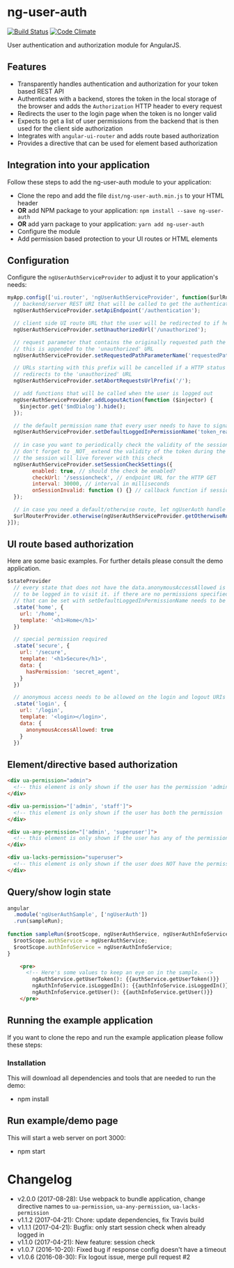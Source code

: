 # ng-user-auth

[![Build Status](https://img.shields.io/travis/puzzle/ng-user-auth.svg)](https://travis-ci.org/puzzle/ng-user-auth) [![Code Climate](https://codeclimate.com/github/puzzle/ng-user-auth/badges/gpa.svg)](https://codeclimate.com/github/puzzle/ng-user-auth)

User authentication and authorization module for AngularJS.

## Features

* Transparently handles authentication and authorization for your token based REST API
* Authenticates with a backend, stores the token in the local storage of the browser and adds the `Authorization` HTTP header to every request
* Redirects the user to the login page when the token is no longer valid
* Expects to get a list of user permissions from the backend that is then used for the client side authorization
* Integrates with `angular-ui-router` and adds route based authorization
* Provides a directive that can be used for element based authorization

## Integration into your application
Follow these steps to add the ng-user-auth module to your application:
* Clone the repo and add the file `dist/ng-user-auth.min.js` to your HTML header
* **OR** add NPM package to your application: `npm install --save ng-user-auth`
* **OR** add yarn package to your application: `yarn add ng-user-auth`
* Configure the module
* Add permission based protection to your UI routes or HTML elements

## Configuration
Configure the `ngUserAuthServiceProvider` to adjust it to your application's needs:

```javascript
myApp.config(['ui.router', 'ngUserAuthServiceProvider', function($urlRouterProvider, ngUserAuthServiceProvider) {
  // backend/server REST URI that will be called to get the authentication and authorization information
  ngUserAuthServiceProvider.setApiEndpoint('/authentication');

  // client side UI route URL that the user will be redirected to if he is not authenticated
  ngUserAuthServiceProvider.setUnauthorizedUrl('/unauthorized');

  // request parameter that contains the originally requested path the user wanted to navigate to.
  // this is appended to the 'unauthorized' URL
  ngUserAuthServiceProvider.setRequestedPathParameterName('requestedPath');

  // URLs starting with this prefix will be cancelled if a HTTP status code 401 is returned to prevent multiple
  // redirects to the 'unauthorized' URL
  ngUserAuthServiceProvider.setAbortRequestsUrlPrefix('/');

  // add functions that will be called when the user is logged out
  ngUserAuthServiceProvider.addLogoutAction(function ($injector) {
    $injector.get('$mdDialog').hide();
  });

  // the default permission name that every user needs to have to signal he is logged in
  ngUserAuthServiceProvider.setDefaultLoggedInPermissionName('token_read');
  
  // in case you want to periodically check the validity of the session.
  // don't forget to _NOT_ extend the validity of the token during the check in the backend, otherwise
  // the session will live forever with this check
  ngUserAuthServiceProvider.setSessionCheckSettings({
        enabled: true, // should the check be enabled?
        checkUrl: '/sessioncheck', // endpoint URL for the HTTP GET
        interval: 30000, // interval in milliseconds
        onSessionInvalid: function () {} // callback function if session is invalid
  });

  // in case you need a default/otherwise route, let ngUserAuth handle it by creating a handler function
  $urlRouterProvider.otherwise(ngUserAuthServiceProvider.getOtherwiseRouteHandler('/home'));
}]);
```

## UI route based authorization
Here are some basic examples. For further details please consult the demo application.
```javascript
$stateProvider
  // every state that does not have the data.anonymousAccessAllowed is protected and the user needs
  // to be logged in to visit it. if there are no permissions specified, at least the default permission
  // that can be set with setDefaultLoggedInPermissionName needs to be present
  .state('home', {
    url: '/home',
    template: '<h1>Home</h1>'
  })

  // special permission required
  .state('secure', {
    url: '/secure',
    template: '<h1>Secure</h1>',
    data: {
      hasPermission: 'secret_agent',
    }
  })

  // anonymous access needs to be allowed on the login and logout URIs
  .state('login', {
    url: '/login',
    template: '<login></login>',
    data: {
      anonymousAccessAllowed: true
    }
  })
```

## Element/directive based authorization
```html
<div ua-permission="admin">
  <!-- this element is only shown if the user has the permission 'admin' -->
</div>

<div ua-permission="['admin', 'staff']">
  <!-- this element is only shown if the user has both the permission 'admin' AND 'staff'-->
</div>

<div ua-any-permission="['admin', 'superuser']">
  <!-- this element is only shown if the user has any of the permissions 'admin' OR 'staff' -->
</div>

<div ua-lacks-permission="superuser">
  <!-- this element is only shown if the user does NOT have the permission 'superuser' -->
</div>
```

## Query/show login state
```javascript
angular
  .module('ngUserAuthSample', ['ngUserAuth'])
  .run(sampleRun);
    
function sampleRun($rootScope, ngUserAuthService, ngUserAuthInfoService) {
  $rootScope.authService = ngUserAuthService;
  $rootScope.authInfoService = ngUserAuthInfoService;
}
```
```html
    <pre>
      <!-- Here's some values to keep an eye on in the sample. -->
        ngAuthService.getUserToken(): {{authService.getUserToken()}}
        ngAuthInfoService.isLoggedIn(): {{authInfoService.isLoggedIn()}}
        ngAuthInfoService.getUser(): {{authInfoService.getUser()}}
    </pre>
```

## Running the example application
If you want to clone the repo and run the example application please follow these steps:

### Installation
This will download all dependencies and tools that are needed to run the demo:
* npm install

## Run example/demo page
This will start a web server on port 3000:
* npm start

# Changelog

* v2.0.0 (2017-08-28): Use webpack to bundle application, change directive names
                       to `ua-permission`, `ua-any-permission`, `ua-lacks-permission`
* v1.1.2 (2017-04-21): Chore: update dependencies, fix Travis build
* v1.1.1 (2017-04-21): Bugfix: only start session check when already logged in
* v1.1.0 (2017-04-21): New feature: session check
* v1.0.7 (2016-10-20): Fixed bug if response config doesn't have a timeout
* v1.0.6 (2016-08-30): Fix logout issue, merge pull request #2
